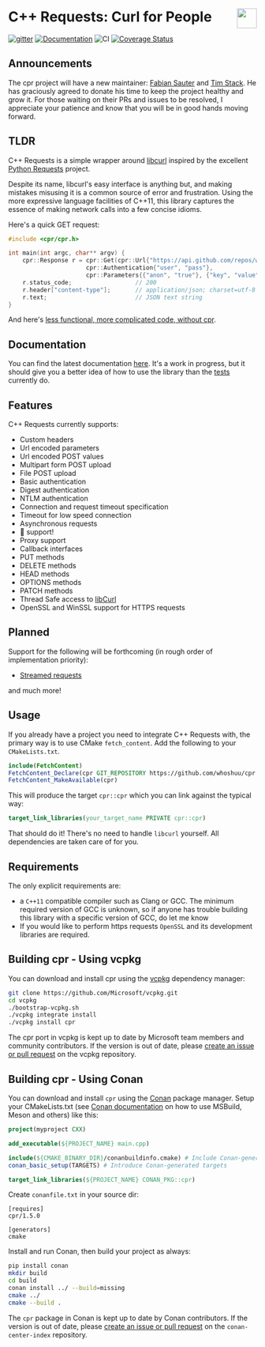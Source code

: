 # C++ Requests: Curl for People <img align="right" height="40" src="http://i.imgur.com/d9Xtyts.png">

[![gitter](https://badges.gitter.im/cpp-pm/community.svg)](https://gitter.im/whoshuu/cpr) [![Documentation](https://img.shields.io/badge/documentation-master-brightgreen.svg)](https://whoshuu.github.io/cpr/)
![CI](https://github.com/whoshuu/cpr/workflows/CI/badge.svg) [![Coverage Status](https://coveralls.io/repos/whoshuu/cpr/badge.svg?branch=master&service=github)](https://coveralls.io/github/whoshuu/cpr)

## Announcements

The cpr project will have a new maintainer: [Fabian Sauter](https://github.com/com8) and [Tim Stack](https://github.com/tstack). He has graciously agreed to donate his time to keep the project healthy and grow it. For those waiting on their PRs and issues to be resolved, I appreciate your patience and know that you will be in good hands moving forward.

## TLDR

C++ Requests is a simple wrapper around [libcurl](http://curl.haxx.se/libcurl) inspired by the excellent [Python Requests](https://github.com/kennethreitz/requests) project.

Despite its name, libcurl's easy interface is anything but, and making mistakes misusing it is a common source of error and frustration. Using the more expressive language facilities of C++11, this library captures the essence of making network calls into a few concise idioms.

Here's a quick GET request:

```c++
#include <cpr/cpr.h>

int main(int argc, char** argv) {
    cpr::Response r = cpr::Get(cpr::Url{"https://api.github.com/repos/whoshuu/cpr/contributors"},
                      cpr::Authentication{"user", "pass"},
                      cpr::Parameters{{"anon", "true"}, {"key", "value"}});
    r.status_code;                  // 200
    r.header["content-type"];       // application/json; charset=utf-8
    r.text;                         // JSON text string
}
```

And here's [less functional, more complicated code, without cpr](https://gist.github.com/whoshuu/2dc858b8730079602044).

## Documentation

You can find the latest documentation [here](https://whoshuu.github.io/cpr). It's a work in progress, but it should give you a better idea of how to use the library than the [tests](https://github.com/whoshuu/cpr/tree/master/test) currently do.

## Features

C++ Requests currently supports:

* Custom headers
* Url encoded parameters
* Url encoded POST values
* Multipart form POST upload
* File POST upload
* Basic authentication
* Digest authentication
* NTLM authentication
* Connection and request timeout specification
* Timeout for low speed connection
* Asynchronous requests
* :cookie: support!
* Proxy support
* Callback interfaces
* PUT methods
* DELETE methods
* HEAD methods
* OPTIONS methods
* PATCH methods
* Thread Safe access to [libCurl](https://curl.haxx.se/libcurl/c/threadsafe.html)
* OpenSSL and WinSSL support for HTTPS requests

## Planned

Support for the following will be forthcoming (in rough order of implementation priority):

* [Streamed requests](https://github.com/whoshuu/cpr/issues/25)

and much more!

## Usage

If you already have a project you need to integrate C++ Requests with, the primary way is to use CMake `fetch_content`.
Add the following to your `CMakeLists.txt`.


```cmake
include(FetchContent)
FetchContent_Declare(cpr GIT_REPOSITORY https://github.com/whoshuu/cpr.git GIT_TAG c8d33915dbd88ad6c92b258869b03aba06587ff9) # the commit hash for 1.5.0
FetchContent_MakeAvailable(cpr)
```

This will produce the target `cpr::cpr` which you can link against the typical way:

```cmake
target_link_libraries(your_target_name PRIVATE cpr::cpr)
```

That should do it!
There's no need to handle `libcurl` yourself. All dependencies are taken care of for you.

## Requirements

The only explicit requirements are:

* a `C++11` compatible compiler such as Clang or GCC. The minimum required version of GCC is unknown, so if anyone has trouble building this library with a specific version of GCC, do let me know
* If you would like to perform https requests `OpenSSL` and its development libraries are required.

## Building cpr - Using vcpkg

You can download and install cpr using the [vcpkg](https://github.com/Microsoft/vcpkg) dependency manager:
```Bash
git clone https://github.com/Microsoft/vcpkg.git
cd vcpkg
./bootstrap-vcpkg.sh
./vcpkg integrate install
./vcpkg install cpr
```
The cpr port in vcpkg is kept up to date by Microsoft team members and community contributors. If the version is out of date, please [create an issue or pull request](https://github.com/Microsoft/vcpkg) on the vcpkg repository.

## Building cpr - Using Conan

You can download and install `cpr` using the [Conan](https://conan.io/) package manager. Setup your CMakeLists.txt (see [Conan documentation](https://docs.conan.io/en/latest/integrations/build_system.html) on how to use MSBuild, Meson and others) like this:

```CMake
project(myproject CXX)

add_executable(${PROJECT_NAME} main.cpp)

include(${CMAKE_BINARY_DIR}/conanbuildinfo.cmake) # Include Conan-generated file
conan_basic_setup(TARGETS) # Introduce Conan-generated targets

target_link_libraries(${PROJECT_NAME} CONAN_PKG::cpr)
```
Create `conanfile.txt` in your source dir:
```
[requires]
cpr/1.5.0

[generators]
cmake
```
Install and run Conan, then build your project as always:

```Bash
pip install conan
mkdir build
cd build
conan install ../ --build=missing
cmake ../
cmake --build .
```
The `cpr` package in Conan is kept up to date by Conan contributors. If the version is out of date, please [create an issue or pull request](https://github.com/conan-io/conan-center-index) on the `conan-center-index` repository.
